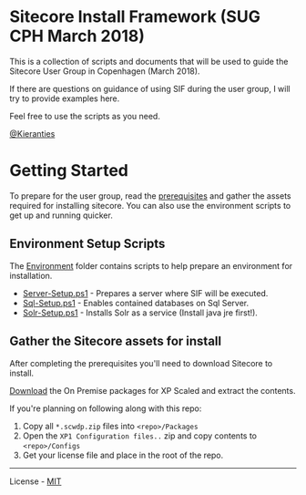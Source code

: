Sitecore Install Framework (SUG CPH March 2018)
=============================================

This is a collection of scripts and documents that will be used to guide the
Sitecore User Group in Copenhagen (March 2018).

If there are questions on guidance of using SIF during the user group, I will
try to provide examples here.

Feel free to use the scripts as you need.

[@Kieranties](https://twitter.com/Kieranties)

Getting Started
===============

To prepare for the user group, read the [prerequisites](/Prerequisites.md) and
gather the assets required for installing sitecore. You can also use the environment
scripts to get up and running quicker.

Environment Setup Scripts
------------------------

The [Environment](/Environment) folder contains scripts to help prepare an
environment for installation.

+ [Server-Setup.ps1](./Environment/Server-Setup.ps1) - Prepares a server where SIF will be executed.
+ [Sql-Setup.ps1](./Environment/Ssql-Setup.ps1) - Enables contained databases on Sql Server.
+ [Solr-Setup.ps1](./Environment/Solr-Setup.ps1) - Installs Solr as a service (Install java jre first!).

Gather the Sitecore assets for install
-------------------------------------

After completing the prerequisites you'll need to download Sitecore to install.

[Download][1] the On Premise packages for XP Scaled and extract the contents.

If you're planning on following along with this repo:

1. Copy all `*.scwdp.zip` files into `<repo>/Packages`
2. Open the `XP1 Configuration files..` zip and copy contents to `<repo>/Configs`
3. Get your license file and place in the root of the repo.

---
License - [MIT](https://kieranties.mit-license.org/)

[1]: https://dev.sitecore.net/Downloads/Sitecore_Experience_Platform/90/Sitecore_Experience_Platform_90_Update1.aspx